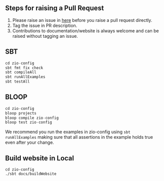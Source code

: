 ## Steps for raising a Pull Request
1. Please raise an issue in [here](https://github.com/zio/zio-config/issues) before you raise a pull request directly.
2. Tag the issue in PR description.
3. Contributions to documentation/website is always welcome and can be raised without tagging an issue.

## SBT

```scala
cd zio-config
sbt fmt fix check
sbt compileAll
sbt runAllExamples
sbt testAll

```

## BLOOP

```scala
cd zio-config
bloop projects
bloop compile zio-config
bloop test zio-config

```

We recommend you run the examples in zio-config using `sbt runAllExamples` making sure
that all assertions in the example holds true even after your change.

## Build website in Local

```
cd zio-config
./sbt docs/buildWebsite

```
